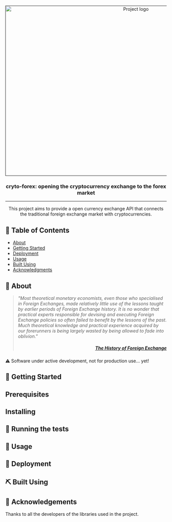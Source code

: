 <p align="center">
  <a href="" rel="noopener">
 <img width=800px height=532px src="https://cdn.britannica.com/53/68353-050-83DDD422/Trading-floor-New-York-Stock-Exchange-City.jpg" alt="Project logo"></a>
</p>

<h3 align="center"> <b>cryto-forex</b>: opening the cryptocurrency exchange to the forex market </h3>

---

<p align="center">
This project aims to provide a open currency exchange API that connects the traditional foreign
exchange market with cryptocurrencies.
    <br> 
</p>

## 📝 Table of Contents

- [About](#about)
- [Getting Started](#getting_started)
- [Deployment](#deployment)
- [Usage](#usage)
- [Built Using](#built_using)
- [Acknowledgments](#acknowledgement)

## 🧐 About <a name = "about"></a>

>*"Most theoretical monetary economists, even those who specialised in Foreign Exchanges, made
>relatively little use of the lessons taught by earlier periods of Foreign Exchange history. It is
>no wonder that practical experts responsible for devising and executing Foreign Exchange policies
>so often failed to benefit by the lessons of the past. Much theoretical knowledge and practical
>experience acquired by our forerunners is being largely wasted by being allowed to fade into
>oblivion."* <h5 align="right"> <a href = "https://doi.org/10.1017/S0022050700060976">The History of
>Foreign Exchange</a></h5>

⚠️ Software under active development, not for production use... yet!

## 🏁 Getting Started <a name = "getting_started"></a>


## Prerequisites


## Installing


## 🔧 Running the tests <a name = "tests"></a>


## 🎈 Usage <a name="usage"></a>


## 🚀 Deployment <a name = "deployment"></a>


## ⛏️ Built Using <a name = "built_using"></a>


## 🎉 Acknowledgements <a name = "acknowledgement"></a>

Thanks to all the developers of the libraries used in the project.